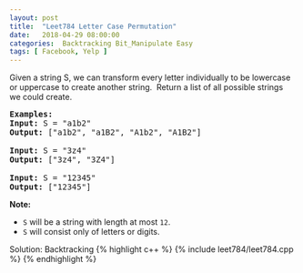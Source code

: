 ```yaml
---
layout: post
title:  "Leet784 Letter Case Permutation"
date:   2018-04-29 08:00:00
categories:  Backtracking Bit_Manipulate Easy
tags: [ Facebook, Yelp ]
---
```


<div>
	<p>Given a string S, we can transform every letter individually&nbsp;to be lowercase or uppercase to create another string.&nbsp; Return a list of all possible strings we could create.</p>

<pre><strong>Examples:</strong>
<strong>Input:</strong> S = "a1b2"
<strong>Output:</strong> ["a1b2", "a1B2", "A1b2", "A1B2"]

<strong>Input:</strong> S = "3z4"
<strong>Output:</strong> ["3z4", "3Z4"]

<strong>Input:</strong> S = "12345"
<strong>Output:</strong> ["12345"]
</pre>

<p><strong>Note:</strong></p>

<ul>
	<li><code>S</code> will be a string with length at most <code>12</code>.</li>
	<li><code>S</code> will consist only of letters or digits.</li>
</ul></div>

Solution: Backtracking 
{% highlight c++ %}
{% include leet784/leet784.cpp %}
{% endhighlight %}
